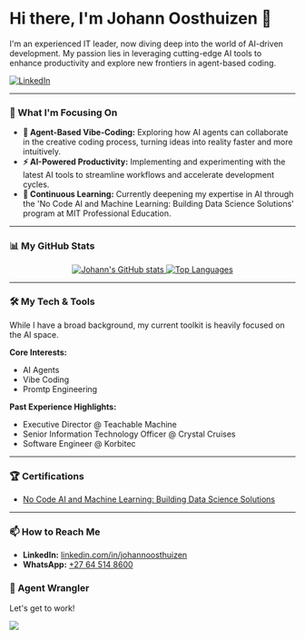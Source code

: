 # Hi there, I'm Johann Oosthuizen 👋

I'm an experienced IT leader, now diving deep into the world of AI-driven development. My passion lies in leveraging cutting-edge AI tools to enhance productivity and explore new frontiers in agent-based coding.

<p align="left">
  <a href="https://www.linkedin.com/in/johannoosthuizen" target="_blank">
    <img src="https://img.shields.io/badge/LinkedIn-0077B5?style=for-the-badge&logo=linkedin&logoColor=white" alt="LinkedIn">
  </a>
</p>

---

### 🚀 What I'm Focusing On

-   **🤖 Agent-Based Vibe-Coding:** Exploring how AI agents can collaborate in the creative coding process, turning ideas into reality faster and more intuitively.
-   **⚡ AI-Powered Productivity:** Implementing and experimenting with the latest AI tools to streamline workflows and accelerate development cycles.
-   **🧠 Continuous Learning:** Currently deepening my expertise in AI through the 'No Code AI and Machine Learning: Building Data Science Solutions' program at MIT Professional Education.

---

### 📊 My GitHub Stats

<p align="center">
  <a href="https://github.com/anuraghazra/github-readme-stats">
    <img src="https://github-readme-stats.vercel.app/api?username=JohannOosthuizen&show_icons=true&theme=radical&rank_icon=github" alt="Johann's GitHub stats">
  </a>
  <a href="https://github.com/anuraghazra/github-readme-stats">
    <img src="https://github-readme-stats.vercel.app/api/top-langs/?username=JohannOosthuizen&layout=compact&theme=radical" alt="Top Languages">
  </a>
</p>

---

### 🛠️ My Tech & Tools

While I have a broad background, my current toolkit is heavily focused on the AI space.

**Core Interests:**
-   AI Agents
-   Vibe Coding
-   Promtp Engineering

**Past Experience Highlights:**
-   Executive Director @ Teachable Machine
-   Senior Information Technology Officer @ Crystal Cruises
-   Software Engineer @ Korbitec

---

### 🏆 Certifications

- [No Code AI and Machine Learning: Building Data Science Solutions](https://www.credential.net/9c9e4557-6a05-4df0-b94c-b4922d76d8a1#acc.YOuVpRxL)

---

### 📫 How to Reach Me

- **LinkedIn:** [linkedin.com/in/johannoosthuizen](https://www.linkedin.com/in/johannoosthuizen)
- **WhatsApp:** [+27 64 514 8600](https://wa.me/27645148600)

### 🤖 Agent Wrangler

Let's get to work!

  <a >
    <img src="images/coding-bot- master-animated.gif" >
  </a>


